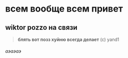 # **всем вообще всем привет**
## wiktor pozzo на связи
> **блять вот позз хуйню всегда делает** (с) yand1
###### аэаэаэ
